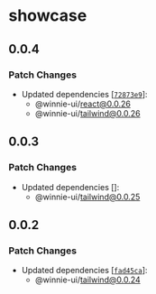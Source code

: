 # showcase

## 0.0.4

### Patch Changes

- Updated dependencies [[`72873e9`](https://github.com/winnie-ui/winnie-ui/commit/72873e918670a050c2f6b69e224cf75a01cc55d6)]:
  - @winnie-ui/react@0.0.26
  - @winnie-ui/tailwind@0.0.26

## 0.0.3

### Patch Changes

- Updated dependencies []:
  - @winnie-ui/tailwind@0.0.25

## 0.0.2

### Patch Changes

- Updated dependencies [[`fad45ca`](https://github.com/winnie-ui/winnie-ui/commit/fad45cad2d5784c359fbd21261f84f034d9ab621)]:
  - @winnie-ui/tailwind@0.0.24
